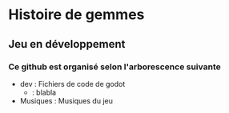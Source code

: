 # Histoire de gemmes

## Jeu en développement

### Ce github est organisé selon l'arborescence suivante 

* dev : Fichiers de code de godot
    * : blabla
* Musiques : Musiques du jeu
